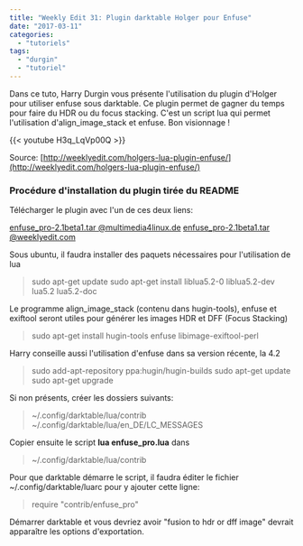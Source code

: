 ```yaml
---
title: "Weekly Edit 31: Plugin darktable Holger pour Enfuse"
date: "2017-03-11"
categories: 
  - "tutoriels"
tags: 
  - "durgin"
  - "tutoriel"
---
```


Dans ce tuto, Harry Durgin vous présente l'utilisation du plugin d'Holger pour utiliser enfuse sous darktable. Ce plugin permet de gagner du temps pour faire du HDR ou du focus stacking. C'est un script lua qui permet l'utilisation d'align\_image\_stack et enfuse. Bon visionnage !

{{< youtube H3q_LqVp00Q >}}

Source: [http://weeklyedit.com/holgers-lua-plugin-enfuse/](http://weeklyedit.com/holgers-lua-plugin-enfuse/)

### Procédure d'installation du plugin tirée du README

Télécharger le plugin avec l'un de ces deux liens:

[enfuse\_pro-2.1beta1.tar @multimedia4linux.de](http://www.multimedia4linux.de/images/darktable/plugins/enfuse_pro-2.1beta1.tar) [enfuse\_pro-2.1beta1.tar @weeklyedit.com](https://drive.google.com/open?id=0B7mIPRZEcQpAbXZYSURZc00teGc)

Sous ubuntu, il faudra installer des paquets nécessaires pour l'utilisation de lua

> sudo apt-get update sudo apt-get install liblua5.2-0 liblua5.2-dev lua5.2 lua5.2-doc

Le programme align\_image\_stack (contenu dans hugin-tools), enfuse et exiftool seront utiles pour générer les images HDR et DFF (Focus Stacking)

> sudo apt-get install hugin-tools enfuse libimage-exiftool-perl

Harry conseille aussi l'utilisation d'enfuse dans sa version récente,  la 4.2

> sudo add-apt-repository ppa:hugin/hugin-builds sudo apt-get update sudo apt-get upgrade

Si non présents, créer les dossiers suivants:

> ~/.config/darktable/lua/contrib ~/.config/darktable/lua/en\_DE/LC\_MESSAGES

Copier ensuite le script **lua enfuse\_pro.lua** dans

> ~/.config/darktable/lua/contrib

Pour que darktable démarre le script, il faudra éditer le fichier ~/.config/darktable/luarc pour y ajouter cette ligne:

> require "contrib/enfuse\_pro"

Démarrer darktable et vous devriez avoir "fusion to hdr or dff image" devrait apparaître les options d'exportation.
